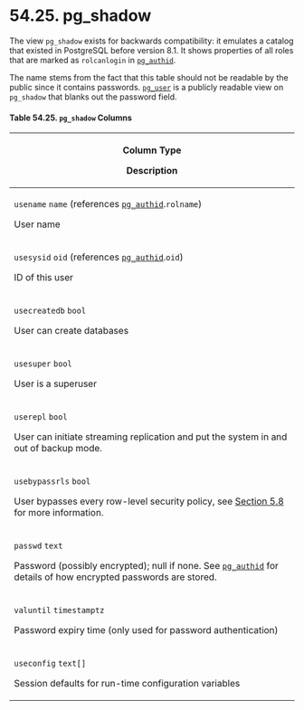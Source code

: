 # 54.25. pg\_shadow

The view `pg_shadow` exists for backwards compatibility: it emulates a catalog that existed in PostgreSQL before version 8.1. It shows properties of all roles that are marked as `rolcanlogin` in [`pg_authid`](https://www.postgresql.org/docs/current/catalog-pg-authid.html).

The name stems from the fact that this table should not be readable by the public since it contains passwords. [`pg_user`](https://www.postgresql.org/docs/current/view-pg-user.html) is a publicly readable view on `pg_shadow` that blanks out the password field.

#### **Table 54.25. `pg_shadow` Columns**

| <p>Column Type</p><p>Description</p>                                                                                                                                                                                                                       |
| ---------------------------------------------------------------------------------------------------------------------------------------------------------------------------------------------------------------------------------------------------------- |
| <p><code>usename</code> <code>name</code> (references <a href="https://www.postgresql.org/docs/current/catalog-pg-authid.html"><code>pg_authid</code></a>.<code>rolname</code>)</p><p>User name</p>                                                        |
| <p><code>usesysid</code> <code>oid</code> (references <a href="https://www.postgresql.org/docs/current/catalog-pg-authid.html"><code>pg_authid</code></a>.<code>oid</code>)</p><p>ID of this user</p>                                                      |
| <p><code>usecreatedb</code> <code>bool</code></p><p>User can create databases</p>                                                                                                                                                                          |
| <p><code>usesuper</code> <code>bool</code></p><p>User is a superuser</p>                                                                                                                                                                                   |
| <p><code>userepl</code> <code>bool</code></p><p>User can initiate streaming replication and put the system in and out of backup mode.</p>                                                                                                                  |
| <p><code>usebypassrls</code> <code>bool</code></p><p>User bypasses every row-level security policy, see <a href="https://www.postgresql.org/docs/current/ddl-rowsecurity.html">Section 5.8</a> for more information.</p>                                   |
| <p><code>passwd</code> <code>text</code></p><p>Password (possibly encrypted); null if none. See <a href="https://www.postgresql.org/docs/current/catalog-pg-authid.html"><code>pg_authid</code></a> for details of how encrypted passwords are stored.</p> |
| <p><code>valuntil</code> <code>timestamptz</code></p><p>Password expiry time (only used for password authentication)</p>                                                                                                                                   |
| <p><code>useconfig</code> <code>text[]</code></p><p>Session defaults for run-time configuration variables</p>                                                                                                                                              |
